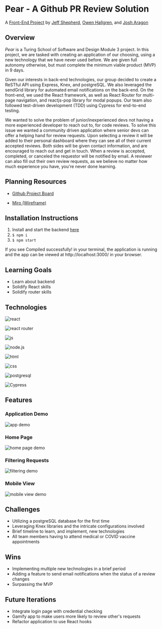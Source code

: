 # Pear - A Github PR Review Solution

A [Front-End Project](https://frontend.turing.io/projects/module-3/stretch.html) by [Jeff Shepherd](https://github.com/JeffShepherd), [Owen Hallgren](https://github.com/OwenHallgren), and [Josh Aragon](https://github.com/JoshAragon)


## Overview
_Pear_ is a Turing School of Software and Design Module 3 project. In this project, we are tasked with creating an application of our choosing, using a new technology that we have never used before. We are given full autonomy otherwise, but must complete the minimum viable product (MVP) in 9 days.

Given our interests in back-end technologies, our group decided to create a ReSTful API using Express, Knex, and postgreSQL. We also leveraged the sendGrid library for automated email notifications on the back-end. On the front-end, we used the React framework, as well as React Router for multi-page navigation, and reactjs-pop library for modal popups. Our team also followed test-driven development (TDD) using Cypress for end-to-end testing.

We wanted to solve the problem of junior/inexperienced devs not having a more experienced developer to reach out to, for code reviews. To solve this issue we wanted a community driven application where senior devs can offer a helping hand for review requests. Upon selecting a review it will be added to their personal dashboard where they can see all of their current accepted reviews. Both sides will be given contact information, and are encouraged to reach out and get in touch. When a review is accepted, completed, or canceled the requestor will be notified by email. A reviewer can also fill out their own review requests, as we believe no matter how much experience you have, you're never done learning. 


## Planning Resources

* [Github Project Board](https://github.com/owenhallgren/stretch-project/projects/2)

* [Miro (Wireframe)](https://miro.com/app/board/o9J_lKpikHM=/)

## Installation Instructions

1. Install and start the backend [here](https://github.com/owenhallgren/stretch-api)
2. `$ npm i`
3. `$ npm start`

If you see Compiled successfully! in your terminal, the application is running and the app can be viewed at http://localhost:3000/ in your browser.


## Learning Goals
* Learn about backend
* Solidify React skills
* Solidify router skills


## Technologies

![react](https://img.shields.io/badge/React-20232A?style=for-the-badge&logo=react&logoColor=61DAFB)

![react router](https://img.shields.io/badge/React_Router-CA4245?style=for-the-badge&logo=react-router&logoColor=white)

![js](https://img.shields.io/badge/JavaScript-F7DF1E?style=for-the-badge&logo=javascript&logoColor=black)

![node.js](	https://img.shields.io/badge/Node.js-43853D?style=for-the-badge&logo=node.js&logoColor=white)

![html](https://img.shields.io/badge/HTML5-E34F26?style=for-the-badge&logo=html5&logoColor=white)

![css](https://img.shields.io/badge/CSS3-1572B6?style=for-the-badge&logo=css3&logoColor=white)

![postgresql](https://img.shields.io/badge/PostgreSQL-316192?style=for-the-badge&logo=postgresql&logoColor=white)

<img alt="Cypress" src='https://img.shields.io/badge/cypress%20-%23404d59.svg?&style=for-the-badge&logo=Cypress&logoColor=white'/>

## Features

### Application Demo
![app demo](https://i.gyazo.com/566584f0ce473f66542a6d4f4b2da9c9.gif)
### Home Page
![home page demo](https://gyazo.com/018d19acf0c685e7f5d7a3b000c555bd.png)
### Filtering Requests
![filtering demo](https://i.gyazo.com/da00a9a3b8aba219d0081a56d7c25dd0.gif)

### Mobile View
![mobile view demo](https://gyazo.com/4cc2d1b18b4c6bc1324ed298cd9c9c6a.png)


##  Challenges

- Utilizing a postgreSQL database for the first time
- Leveraging Knex libraries and the intricate configurations involved
- Brief timeline to learn, and implement, new technologies
- All team members having to attend medical or COVID vaccine appointments

## Wins

- Implementing multiple new technologies in a brief period
- Adding a feature to send email notifications when the status of a review changes
- Surpassing the MVP

## Future Iterations

- Integrate login page with credential checking
- Gamify app to make users more likely to review other's requests
- Refactor application to use React hooks
